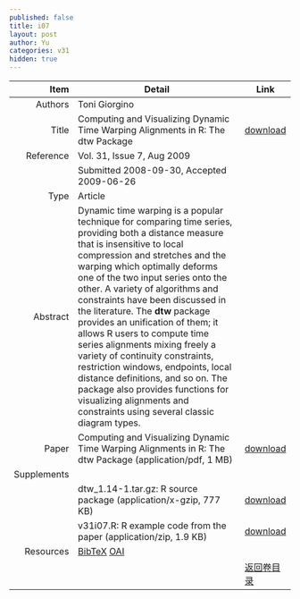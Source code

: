 ```yaml
---
published: false
title: i07
layout: post
author: Yu
categories: v31
hidden: true
---
```


| Item | Detail | Link |
|---:|---|---|
| Authors | Toni Giorgino| |
| Title |Computing and Visualizing Dynamic Time Warping Alignments in R: The dtw Package | [download](http://www.jstatsoft.org/v31/i07/paper) |
| Reference |Vol. 31, Issue 7, Aug 2009 | |
| | Submitted 2008-09-30, Accepted 2009-06-26| | 
| Type | Article| |
| Abstract | Dynamic time warping is a popular technique for comparing time series, providing both a distance measure that is insensitive to local compression and stretches and the warping which optimally deforms one of the two input series onto the other.  A variety of algorithms and constraints have been discussed in the literature.  The <b>dtw</b> package provides an unification of them; it allows R users to compute time series alignments mixing freely a variety of continuity constraints, restriction windows, endpoints, local distance definitions, and so on. The package also provides functions for visualizing alignments and constraints using several classic diagram types.| |
| Paper | Computing and Visualizing Dynamic Time Warping Alignments in R: The dtw Package  (application/pdf, 1 MB)| [download](http://www.jstatsoft.org/v31/i07/paper) |
| Supplements | | |
| |dtw_1.14-1.tar.gz: R source package  (application/x-gzip, 777 KB)|  [download](http://www.jstatsoft.org/v31/i07/supp/1) |
| |v31i07.R: R example code from the paper  (application/zip, 1.9 KB)|  [download](http://www.jstatsoft.org/v31/i07/supp/2) |
| Resources | [BibTeX](http://www.jstatsoft.org/v31/i07/bibtex) [OAI](http://www.jstatsoft.org/oai?verb=GetRecord&identifier=oai.jstatsoft/v31/i07&prefix=oai_dc)| |
| |  | [返回卷目录]({{site.baseurl}}/volume/v31.html) |